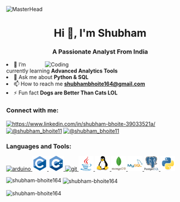 ![MasterHead](https://media.licdn.com/dms/image/D4D16AQEErOX5aEl4eg/profile-displaybackgroundimage-shrink_350_1400/0/1697829525743?e=1709769600&v=beta&t=IqMoQgiBWq2pzzMO_HYaAgo_ZvMm0HOaGdN4LI6D0DQ)
<h1 align="center">Hi 👋, I'm Shubham</h1>
<h3 align="center">A Passionate Analyst From India</h3>
<img align="right" alt="Coding" width="400" src="https://cdn.dribbble.com/users/1162077/screenshots/3848914/programmer.gif"

- 🌱 I’m currently learning **Advanced Analytics Tools**
- 💬 Ask me about **Python & SQL**
- 📫 How to reach me **shubhambhoite164@gmail.com**
- ⚡ Fun fact **Dogs are Better Than Cats LOL**

<h3 align="left">Connect with me:</h3>
<p align="left">
<a href="https://www.linkedin.com/in/shubham-bhoite-39033521a/" target="blank"><img align="center" src="https://raw.githubusercontent.com/rahuldkjain/github-profile-readme-generator/master/src/images/icons/Social/linked-in-alt.svg" alt="https://www.linkedin.com/in/shubham-bhoite-39033521a/" height="30" width="40" /></a>
<a href="https://www.hackerrank.com/profile/shubham_bhoite11" target="blank"><img align="center" src="https://raw.githubusercontent.com/rahuldkjain/github-profile-readme-generator/master/src/images/icons/Social/hackerrank.svg" alt="@shubham_bhoite11" height="30" width="40" /></a>
<a href="https://auth.geeksforgeeks.org/user/@shubham_bhoite11" target="blank"><img align="center" src="https://raw.githubusercontent.com/rahuldkjain/github-profile-readme-generator/master/src/images/icons/Social/geeks-for-geeks.svg" alt="@shubham_bhoite11" height="30" width="40" /></a>
</p>

<h3 align="left">Languages and Tools:</h3>
<p align="left"> <a href="https://www.arduino.cc/" target="_blank" rel="noreferrer"> <img src="https://cdn.worldvectorlogo.com/logos/arduino-1.svg" alt="arduino" width="40" height="40"/> </a> <a href="https://www.cprogramming.com/" target="_blank" rel="noreferrer"> <img src="https://raw.githubusercontent.com/devicons/devicon/master/icons/c/c-original.svg" alt="c" width="40" height="40"/> </a> <a href="https://www.w3schools.com/cpp/" target="_blank" rel="noreferrer"> <img src="https://raw.githubusercontent.com/devicons/devicon/master/icons/cplusplus/cplusplus-original.svg" alt="cplusplus" width="40" height="40"/> </a> <a href="https://git-scm.com/" target="_blank" rel="noreferrer"> <img src="https://www.vectorlogo.zone/logos/git-scm/git-scm-icon.svg" alt="git" width="40" height="40"/> </a> <a href="https://www.java.com" target="_blank" rel="noreferrer"> <img src="https://raw.githubusercontent.com/devicons/devicon/master/icons/java/java-original.svg" alt="java" width="40" height="40"/> </a> <a href="https://www.linux.org/" target="_blank" rel="noreferrer"> <img src="https://raw.githubusercontent.com/devicons/devicon/master/icons/linux/linux-original.svg" alt="linux" width="40" height="40"/> </a> <a href="https://www.mongodb.com/" target="_blank" rel="noreferrer"> <img src="https://raw.githubusercontent.com/devicons/devicon/master/icons/mongodb/mongodb-original-wordmark.svg" alt="mongodb" width="40" height="40"/> </a> <a href="https://www.mysql.com/" target="_blank" rel="noreferrer"> <img src="https://raw.githubusercontent.com/devicons/devicon/master/icons/mysql/mysql-original-wordmark.svg" alt="mysql" width="40" height="40"/> </a> <a href="https://www.postgresql.org" target="_blank" rel="noreferrer"> <img src="https://raw.githubusercontent.com/devicons/devicon/master/icons/postgresql/postgresql-original-wordmark.svg" alt="postgresql" width="40" height="40"/> </a> <a href="https://www.python.org" target="_blank" rel="noreferrer"> <img src="https://raw.githubusercontent.com/devicons/devicon/master/icons/python/python-original.svg" alt="python" width="40" height="40"/> </a> </p>

<p><img align="left" src="https://github-readme-stats.vercel.app/api/top-langs?username=shubham-bhoite164&show_icons=true&locale=en&layout=compact" alt="shubham-bhoite164" /></p>

<p>&nbsp;<img align="center" src="https://github-readme-stats.vercel.app/api?username=shubham-bhoite164&show_icons=true&locale=en" alt="shubham-bhoite164" /></p>

<p><img align="center" src="https://github-readme-streak-stats.herokuapp.com/?user=shubham-bhoite164&" alt="shubham-bhoite164" /></p>
